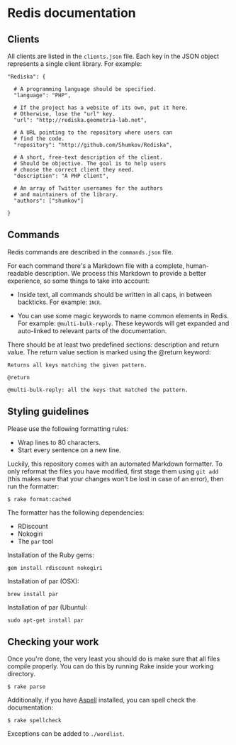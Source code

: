 Redis documentation
===


Clients
---

All clients are listed in the `clients.json` file. Each key in the JSON
object represents a single client library. For example:

    "Rediska": {

      # A programming language should be specified.
      "language": "PHP",

      # If the project has a website of its own, put it here.
      # Otherwise, lose the "url" key.
      "url": "http://rediska.geometria-lab.net",

      # A URL pointing to the repository where users can
      # find the code.
      "repository": "http://github.com/Shumkov/Rediska",

      # A short, free-text description of the client.
      # Should be objective. The goal is to help users
      # choose the correct client they need.
      "description": "A PHP client",

      # An array of Twitter usernames for the authors
      # and maintainers of the library.
      "authors": ["shumkov"]

    }


Commands
---

Redis commands are described in the `commands.json` file.

For each command there's a Markdown file with a complete, human-readable
description. We process this Markdown to provide a better experience, so
some things to take into account:

* Inside text, all commands should be written in all caps, in between
backticks. For example: <code>`INCR`</code>.

* You can use some magic keywords to name common elements in Redis. For
example: `@multi-bulk-reply`. These keywords will get expanded and
auto-linked to relevant parts of the documentation.

There should be at least two predefined sections: description and
return value. The return value section is marked using the @return
keyword:

    Returns all keys matching the given pattern.

    @return

    @multi-bulk-reply: all the keys that matched the pattern.


Styling guidelines
---

Please use the following formatting rules:

* Wrap lines to 80 characters.
* Start every sentence on a new line.

Luckily, this repository comes with an automated Markdown formatter.
To only reformat the files you have modified, first stage them using
`git add` (this makes sure that your changes won't be lost in case of an
error), then run the formatter:

    $ rake format:cached

The formatter has the following dependencies:

* RDiscount
* Nokogiri
* The `par` tool

Installation of the Ruby gems:

    gem install rdiscount nokogiri

Installation of par (OSX):

    brew install par

Installation of par (Ubuntu):

    sudo apt-get install par

Checking your work
---

Once you're done, the very least you should do is make sure that all
files compile properly. You can do this by running Rake inside your
working directory.

    $ rake parse

Additionally, if you have [Aspell](http://aspell.net/) installed, you
can spell check the documentation:

    $ rake spellcheck

Exceptions can be added to `./wordlist`.
